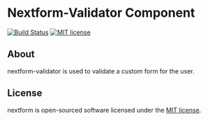 # Nextform-Validator Component
[![Build Status](https://travis-ci.org/davideperozzi/nextform-validator.svg?branch=master)](https://travis-ci.org/davideperozzi/nextform-validator) [![MIT license](https://img.shields.io/badge/License-MIT-yellow.svg)](https://opensource.org/licenses/MI)

## About
nextform-validator is used to validate a custom form for the user.

## License
nextform is open-sourced software licensed under the [MIT license](http://opensource.org/licenses/MIT).